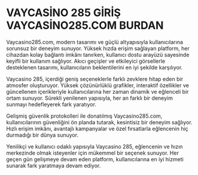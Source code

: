 # VAYCASİNO 285 GİRİŞ VAYCASİNO285.COM BURDAN

Vaycasino285.com, modern tasarımı ve güçlü altyapısıyla kullanıcılarına sorunsuz bir deneyim sunuyor. Yüksek hızda erişim sağlayan platform, her cihazdan kolay bağlantı imkânı tanırken, kullanıcı dostu arayüzü sayesinde keyifli bir kullanım sağlıyor. Akıcı geçişler ve etkileyici görsellerle desteklenen tasarımı, kullanıcıların beklentilerini en iyi şekilde karşılıyor.

Vaycasino 285, içerdiği geniş seçeneklerle farklı zevklere hitap eden bir atmosfer oluşturuyor. Yüksek çözünürlüklü grafikler, interaktif özellikler ve güncellenen içerikleriyle kullanıcılarına her zaman dinamik ve eğlenceli bir ortam sunuyor. Sürekli yenilenen yapısıyla, her an farklı bir deneyim sunmayı hedefleyerek fark yaratıyor.

Gelişmiş güvenlik protokolleri ile donatılmış Vaycasino285.com, kullanıcılarının güvenliğini ön planda tutarak, kesintisiz bir deneyim sağlıyor. Hızlı erişim imkânı, avantajlı kampanyalar ve özel fırsatlarla eğlencenin hiç durmadığı bir dünya sunuyor.

Yenilikçi ve kullanıcı odaklı yapısıyla Vaycasino 285, eğlencenin ve hızın merkezinde olmak isteyenler için mükemmel bir seçenek sunuyor. Her geçen gün gelişmeye devam eden platform, kullanıcılarına en iyi hizmeti sunarak fark yaratmaya devam ediyor.
